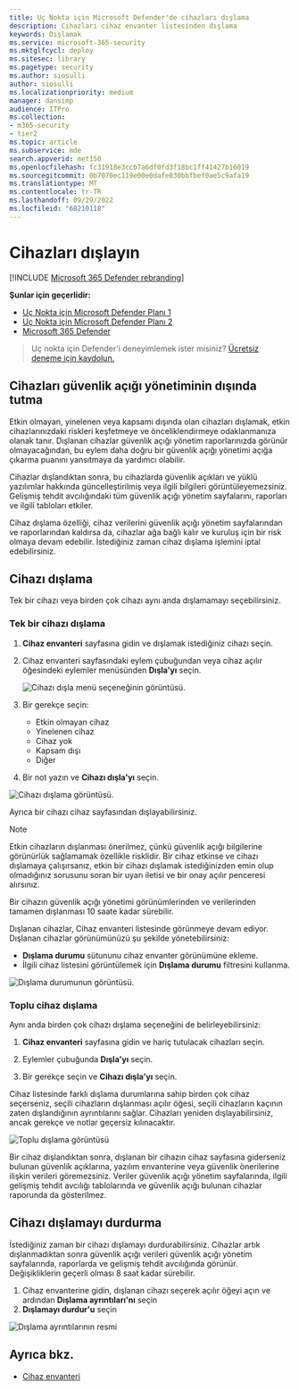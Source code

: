 ```yaml
---
title: Uç Nokta için Microsoft Defender'de cihazları dışlama
description: Cihazları cihaz envanter listesinden dışlama
keywords: Dışlamak
ms.service: microsoft-365-security
ms.mktglfcycl: deploy
ms.sitesec: library
ms.pagetype: security
ms.author: siosulli
author: siosulli
ms.localizationpriority: medium
manager: dansimp
audience: ITPro
ms.collection:
- m365-security
- tier2
ms.topic: article
ms.subservice: mde
search.appverid: met150
ms.openlocfilehash: fc31918e3ccb7a6df0fd3f18bc1ff41427b16019
ms.sourcegitcommit: 0b7070ec119e00e0dafe030bbfbef0ae5c9afa19
ms.translationtype: MT
ms.contentlocale: tr-TR
ms.lasthandoff: 09/29/2022
ms.locfileid: "68210118"
---
```

# <a name="exclude-devices"></a>Cihazları dışlayın

[!INCLUDE [Microsoft 365 Defender rebranding](../../includes/microsoft-defender.md)]

**Şunlar için geçerlidir:**

- [Uç Nokta için Microsoft Defender Planı 1](https://go.microsoft.com/fwlink/p/?linkid=2154037)
- [Uç Nokta için Microsoft Defender Planı 2](https://go.microsoft.com/fwlink/p/?linkid=2154037)
- [Microsoft 365 Defender](https://go.microsoft.com/fwlink/?linkid=2118804)

> Uç nokta için Defender'i deneyimlemek ister misiniz? [Ücretsiz deneme için kaydolun.](https://signup.microsoft.com/create-account/signup?products=7f379fee-c4f9-4278-b0a1-e4c8c2fcdf7e&ru=https://aka.ms/MDEp2OpenTrial?ocid=docs-wdatp-respondmachine-abovefoldlink)

## <a name="exclude-devices-from-vulnerability-management"></a>Cihazları güvenlik açığı yönetiminin dışında tutma

Etkin olmayan, yinelenen veya kapsamı dışında olan cihazları dışlamak, etkin cihazlarınızdaki riskleri keşfetmeye ve önceliklendirmeye odaklanmanıza olanak tanır. Dışlanan cihazlar güvenlik açığı yönetim raporlarınızda görünür olmayacağından, bu eylem daha doğru bir güvenlik açığı yönetimi açığa çıkarma puanını yansıtmaya da yardımcı olabilir.

Cihazlar dışlandıktan sonra, bu cihazlarda güvenlik açıkları ve yüklü yazılımlar hakkında güncelleştirilmiş veya ilgili bilgileri görüntüleyemezsiniz. Gelişmiş tehdit avcılığındaki tüm güvenlik açığı yönetim sayfalarını, raporları ve ilgili tabloları etkiler.

Cihaz dışlama özelliği, cihaz verilerini güvenlik açığı yönetim sayfalarından ve raporlarından kaldırsa da, cihazlar ağa bağlı kalır ve kuruluş için bir risk olmaya devam edebilir. İstediğiniz zaman cihaz dışlama işlemini iptal edebilirsiniz.

## <a name="how-to-exclude-a-device"></a>Cihazı dışlama

Tek bir cihazı veya birden çok cihazı aynı anda dışlamamayı seçebilirsiniz.

### <a name="exclude-a-single-device"></a>Tek bir cihazı dışlama

1. **Cihaz envanteri** sayfasına gidin ve dışlamak istediğiniz cihazı seçin.
2. Cihaz envanteri sayfasındaki eylem çubuğundan veya cihaz açılır öğesindeki eylemler menüsünden **Dışla'yı** seçin.

   ![Cihazı dışla menü seçeneğinin görüntüsü.](images/exclude-devices-menu.png)

3. Bir gerekçe seçin:

    - Etkin olmayan cihaz
    - Yinelenen cihaz
    - Cihaz yok
    - Kapsam dışı
    - Diğer

4. Bir not yazın ve **Cihazı dışla'yı** seçin.

![Cihazı dışlama görüntüsü.](images/exclude-device.png)

Ayrıca bir cihazı cihaz sayfasından dışlayabilirsiniz.

> [!NOTE]
> Etkin cihazların dışlanması önerilmez, çünkü güvenlik açığı bilgilerine görünürlük sağlamamak özellikle risklidir. Bir cihaz etkinse ve cihazı dışlamaya çalışırsanız, etkin bir cihazı dışlamak istediğinizden emin olup olmadığınız sorusunu soran bir uyarı iletisi ve bir onay açılır penceresi alırsınız.

Bir cihazın güvenlik açığı yönetimi görünümlerinden ve verilerinden tamamen dışlanması 10 saate kadar sürebilir.

Dışlanan cihazlar, Cihaz envanteri listesinde görünmeye devam ediyor. Dışlanan cihazlar görünümünüzü şu şekilde yönetebilirsiniz:

- **Dışlama durumu** sütununu cihaz envanter görünümüne ekleme.
- İlgili cihaz listesini görüntülemek için **Dışlama durumu** filtresini kullanma.

![Dışlama durumunun görüntüsü.](images/exclusion-state.png)

### <a name="bulk-device-exclusion"></a>Toplu cihaz dışlama

Aynı anda birden çok cihazı dışlama seçeneğini de belirleyebilirsiniz:

1. **Cihaz envanteri** sayfasına gidin ve hariç tutulacak cihazları seçin.

2. Eylemler çubuğunda **Dışla'yı** seçin.

3. Bir gerekçe seçin ve **Cihazı dışla'yı** seçin.

Cihaz listesinde farklı dışlama durumlarına sahip birden çok cihaz seçerseniz, seçili cihazların dışlanması açılır öğesi, seçili cihazların kaçının zaten dışlandığının ayrıntılarını sağlar. Cihazları yeniden dışlayabilirsiniz, ancak gerekçe ve notlar geçersiz kılınacaktır.

![Toplu dışlama görüntüsü](images/exclude-device-bulk.png)

Bir cihaz dışlandıktan sonra, dışlanan bir cihazın cihaz sayfasına giderseniz bulunan güvenlik açıklarına, yazılım envanterine veya güvenlik önerilerine ilişkin verileri göremezsiniz. Veriler güvenlik açığı yönetim sayfalarında, ilgili gelişmiş tehdit avcılığı tablolarında ve güvenlik açığı bulunan cihazlar raporunda da gösterilmez.

## <a name="stop-excluding-a-device"></a>Cihazı dışlamayı durdurma

İstediğiniz zaman bir cihazı dışlamayı durdurabilirsiniz. Cihazlar artık dışlanmadıktan sonra güvenlik açığı verileri güvenlik açığı yönetim sayfalarında, raporlarda ve gelişmiş tehdit avcılığında görünür. Değişikliklerin geçerli olması 8 saat kadar sürebilir.

1. Cihaz envanterine gidin, dışlanan cihazı seçerek açılır öğeyi açın ve ardından **Dışlama ayrıntıları'nı** seçin
2. **Dışlamayı durdur'u** seçin

![Dışlama ayrıntılarının resmi](images/exclusion-details.png)

## <a name="see-also"></a>Ayrıca bkz.

- [Cihaz envanteri](machines-view-overview.md)
